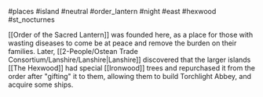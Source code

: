 #places #island  #neutral #order_lantern #night #east #hexwood #st_nocturnes 

[[Order of the Sacred Lantern]] was founded here, as a place for those with wasting diseases to come be at peace and remove the burden on their families.  Later, [[2-People/Ostean Trade Consortium/Lanshire/Lanshire|Lanshire]] discovered that the larger islands [[The Hexwood]] had special [[Ironwood]] trees and repurchased it from the order after "gifting" it to them, allowing them to build Torchlight Abbey, and acquire some ships.


